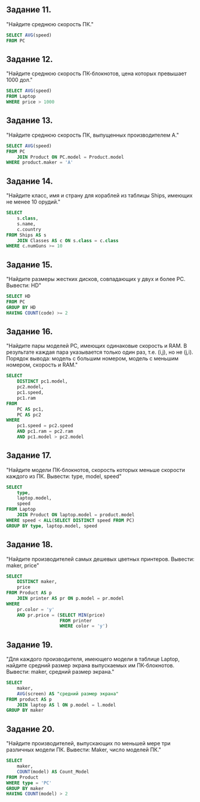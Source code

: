 ## Задание 11.
"Найдите среднюю скорость ПК."
```SQL
SELECT AVG(speed)
FROM PC
```
## Задание 12.
"Найдите среднюю скорость ПК-блокнотов, цена которых превышает 1000 дол."
```SQL
SELECT AVG(speed)
FROM Laptop
WHERE price > 1000
```
## Задание 13.
"Найдите среднюю скорость ПК, выпущенных производителем A."
```SQL
SELECT AVG(speed)
FROM PC
	JOIN Product ON PC.model = Product.model
WHERE product.maker = 'A'
```
## Задание 14.
"Найдите класс, имя и страну для кораблей из таблицы Ships, имеющих не менее 10 орудий."
```SQL
SELECT 
    s.class,
    s.name,
    c.country
FROM Ships AS s
    JOIN Classes AS c ON s.class = c.class
WHERE c.numGuns >= 10
```
## Задание 15.
"Найдите размеры жестких дисков, совпадающих у двух и более PC. Вывести: HD"
```SQL
SELECT HD
FROM PC
GROUP BY HD
HAVING COUNT(code) >= 2
```
## Задание 16.
"Найдите пары моделей PC, имеющих одинаковые скорость и RAM. В результате каждая пара указывается только один раз, т.е. (i,j), но не (j,i). Порядок вывода: модель с большим номером, модель с меньшим номером, скорость и RAM."
```SQL
SELECT 
    DISTINCT pc1.model,
    pc2.model,
    pc1.speed,
    pc1.ram
FROM 
    PC AS pc1,
    PC AS pc2
WHERE 
    pc1.speed = pc2.speed
    AND pc1.ram = pc2.ram
    AND pc1.model > pc2.model
```
## Задание 17.
"Найдите модели ПК-блокнотов, скорость которых меньше скорости каждого из ПК.
Вывести: type, model, speed"
```SQL
SELECT 
    type,
    laptop.model,
    speed
FROM Laptop
	JOIN Product ON laptop.model = product.model 
WHERE speed < ALL(SELECT DISTINCT speed FROM PC)
GROUP BY type, laptop.model, speed
```
## Задание 18.
"Найдите производителей самых дешевых цветных принтеров. Вывести: maker, price"
```SQL
SELECT 
    DISTINCT maker,
    price
FROM Product AS p
	JOIN printer AS pr ON p.model = pr.model
WHERE 
    pr.color = 'y' 
    AND pr.price = (SELECT MIN(price)
                    FROM printer
                    WHERE color = 'y')
```
## Задание 19.
"Для каждого производителя, имеющего модели в таблице Laptop, найдите средний размер экрана выпускаемых им ПК-блокнотов.
Вывести: maker, средний размер экрана."
```SQL
SELECT 
    maker,
    AVG(screen) AS "средний размер экрана"
FROM product AS p
	JOIN laptop AS l ON p.model = l.model
GROUP BY maker
```
## Задание 20.
"Найдите производителей, выпускающих по меньшей мере три различных модели ПК. Вывести: Maker, число моделей ПК."
```SQL
SELECT 
    maker,
    COUNT(model) AS Count_Model
FROM Product
WHERE type = 'PC'
GROUP BY maker
HAVING COUNT(model) > 2
```
